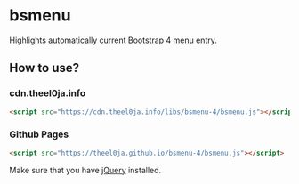 # bsmenu
Highlights automatically current Bootstrap 4 menu entry.

## How to use?

### cdn.theel0ja.info
```html
<script src="https://cdn.theel0ja.info/libs/bsmenu-4/bsmenu.js"></script>
```

### Github Pages
```html
<script src="https://theel0ja.github.io/bsmenu-4/bsmenu.js"></script>
```

Make sure that you have [jQuery](https://cdnjs.com/libraries/jquery) installed.

